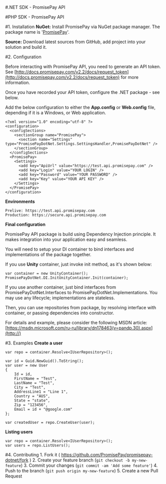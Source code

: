 #.NET SDK - PromisePay API


#PHP SDK - PromisePay API

#1. Installation
**NuGet:** Install PromisePay via NuGet package manager. The package name is '[PromisePay](https://www.nuget.org/packages/PromisePay.API.NET/0.0.1)'.

**Source:** Download latest sources from GitHub, add project into your solution and build it.


#2. Configuration

Before interacting with PromisePay API, you need to generate an API token. See [http://docs.promisepay.com/v2.2/docs/request_token](http://docs.promisepay.com/v2.2/docs/request_token) for more information.

Once you have recorded your API token, configure the .NET package - see below.

Add the below configuration to either the **App.config** or **Web.config** file, depending if it is a Windows, or Web application.

	<?xml version="1.0" encoding="utf-8" ?>
	<configuration>
	  <configSections>
	    <sectionGroup name="PromisePay">
	      <section name="Settings" type="PromisePayDotNet.Settings.SettingsHandler,PromisePayDotNet" />
	    </sectionGroup>
	  </configSections>
	  <PromisePay>
	    <Settings>
	      <add key="ApiUrl" value="https://test.api.promisepay.com" />
	      <add key="Login" value="YOUR LOGIN" />
	      <add key="Password" value="YOUR PASSWORD" />
	      <add key="Key" value="YOUR API KEY" />
	    </Settings>
	  </PromisePay>
	</configuration>

**Environments**

	Prelive: https://test.api.promisepay.com
	Production: https://secure.api.promisepay.com

**Final configuration**

PromisePay API package is build using Dependency Injection principle. It makes integration into your application easy and seamless.

You will need to setup your DI container to bind interfaces and implementations of the package together.

If you use **Unity** container, just invoke init method, as it's shown below:

	var container = new UnityContainer();
	PromisePayDotNet.DI.InitUnityContainer.Init(container);

If you use another container, just bind interfaces from PromisePayDotNet.Interfaces to PromisePayDotNet.Implementations. You may use any lifecycle; implementations are stateless.


Then, you can use repositories from package, by resolving interface with container, or passing dependencies into constructor.

For details and example, please consider the following MSDN article:
[https://msdn.microsoft.com/ru-ru/library/dn178463(v=pandp.30).aspx](http://)

#3. Examples
**Create a user**

	var repo = container.Resolve<IUserRepository>();
	
	var id = Guid.NewGuid().ToString();
	var user = new User
	{
	    Id = id,
	    FirstName = "Test",
	    LastName = "Test",
	    City = "Test",
	    AddressLine1 = "Line 1",
	    Country = "AUS",
	    State = "state",
	    Zip = "123456",
	    Email = id + "@google.com"
	};
	
	var createdUser = repo.CreateUser(user);
	
**Listing users**

	var repo = container.Resolve<IUserRepository>();
	var users = repo.ListUsers();



#4. Contributing
	1. Fork it ( https://github.com/PromisePay/promisepay-dotnet/fork )
	2. Create your feature branch (`git checkout -b my-new-feature`)
	3. Commit your changes (`git commit -am 'Add some feature'`)
	4. Push to the branch (`git push origin my-new-feature`)
	5. Create a new Pull Request
